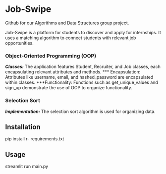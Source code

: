 # Job-Swipe
Github for our Algorithms and Data Structures group project.

Job-Swipe is a platform for students to discover and apply for internships. It uses a matching algorithm to connect students with relevant job opportunities.

### Object-Oriented Programming (OOP)
***Classes:*** The application features Student, Recruiter, and Job classes, each encapsulating relevant attributes and methods.
*** Encapsulation: Attributes like username, email, and hashed_password are encapsulated within classes.
***Functionality: Functions such as get_unique_values and sign_up demonstrate the use of OOP to organize functionality.
### Selection Sort
***Implementation:*** The selection sort algorithm is used for organizing data. 

## Installation
pip install r- requirements.txt

## Usage
streamlit run main.py
